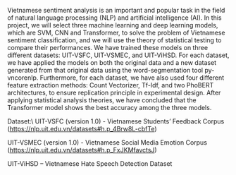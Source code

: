 Vietnamese sentiment analysis is an important and popular task in the field of natural language processing (NLP) and artificial intelligence (AI). In this project, we will select three machine learning and deep learning models, which are SVM, CNN and Transformer, to solve the problem of Vietnamese sentiment classification, and we will use the theory of statistical testing to compare their performances. We have trained these models on three different datasets: UIT-VSFC, UIT-VSMEC, and UIT-ViHSD. For each dataset, we have applied the models on both the original data and a new dataset generated from that original data using the word-segmentation tool py-vncorenlp. Furthermore, for each dataset, we have also used four different feature extraction methods: Count Vectorizer, Tf-Idf, and two PhoBERT architectures, to ensure replication principle in experimental design. After applying statistical analysis theories, we have concluded that the Transformer model shows the best accuracy among the three models.

Dataset:\\
UIT-VSFC (version 1.0) - Vietnamese Students’ Feedback Corpus (https://nlp.uit.edu.vn/datasets#h.p_4Brw8L-cbfTe) 

UIT-VSMEC (version 1.0) - Vietnamese Social Media Emotion Corpus (https://nlp.uit.edu.vn/datasets#h.p_FxJKMfavctsJ)

UIT-ViHSD – Vietnamese Hate Speech Detection Dataset
